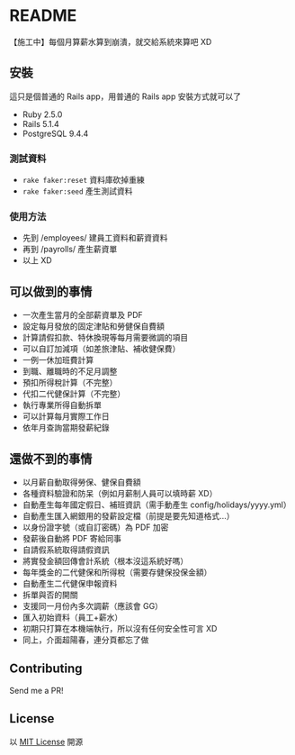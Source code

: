 # README

【施工中】每個月算薪水算到崩潰，就交給系統來算吧 XD

## 安裝
這只是個普通的 Rails app，用普通的 Rails app 安裝方式就可以了

- Ruby 2.5.0
- Rails 5.1.4
- PostgreSQL 9.4.4

### 測試資料
- `rake faker:reset` 資料庫砍掉重練
- `rake faker:seed` 產生測試資料

### 使用方法
- 先到 /employees/ 建員工資料和薪資資料
- 再到 /payrolls/ 產生薪資單
- 以上 XD

## 可以做到的事情
- 一次產生當月的全部薪資單及 PDF
- 設定每月發放的固定津貼和勞健保自費額
- 計算請假扣款、特休換現等每月需要微調的項目
- 可以自訂加減項（如差旅津貼、補收健保費）
- 一例一休加班費計算
- 到職、離職時的不足月調整
- 預扣所得稅計算（不完整）
- 代扣二代健保計算（不完整）
- 執行專業所得自動拆單
- 可以計算每月實際工作日
- 依年月查詢當期發薪紀錄

## 還做不到的事情

- 以月薪自動取得勞保、健保自費額
- 各種資料驗證和防呆（例如月薪制人員可以填時薪 XD）
- 自動產生每年國定假日、補班資訊（需手動產生 config/holidays/yyyy.yml）
- 自動產生匯入網銀用的發薪設定檔（前提是要先知道格式…）
- 以身份證字號（或自訂密碼）為 PDF 加密
- 發薪後自動將 PDF 寄給同事
- 自請假系統取得請假資訊
- 將實發金額回傳會計系統（根本沒這系統好嗎） 
- 每年獎金的二代健保和所得稅（需要存健保投保金額）
- 自動產生二代健保申報資料
- 拆單與否的開關
- 支援同一月份內多次調薪（應該會 GG）
- 匯入初始資料（員工+薪水）
- 初期只打算在本機端執行，所以沒有任何安全性可言 XD
- 同上，介面超陽春，連分頁都忘了做

## Contributing
Send me a PR!

## License
以 [MIT License](http://opensource.org/licenses/MIT) 開源